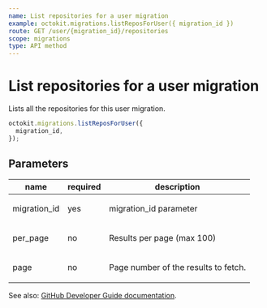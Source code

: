 ```yaml
---
name: List repositories for a user migration
example: octokit.migrations.listReposForUser({ migration_id })
route: GET /user/{migration_id}/repositories
scope: migrations
type: API method
---
```


# List repositories for a user migration

Lists all the repositories for this user migration.

```js
octokit.migrations.listReposForUser({
  migration_id,
});
```

## Parameters

<table>
  <thead>
    <tr>
      <th>name</th>
      <th>required</th>
      <th>description</th>
    </tr>
  </thead>
  <tbody>
    <tr><td>migration_id</td><td>yes</td><td>

migration_id parameter

</td></tr>
<tr><td>per_page</td><td>no</td><td>

Results per page (max 100)

</td></tr>
<tr><td>page</td><td>no</td><td>

Page number of the results to fetch.

</td></tr>
  </tbody>
</table>

See also: [GitHub Developer Guide documentation](https://developer.github.com/v3/migrations/users/#list-repositories-for-a-user-migration).

